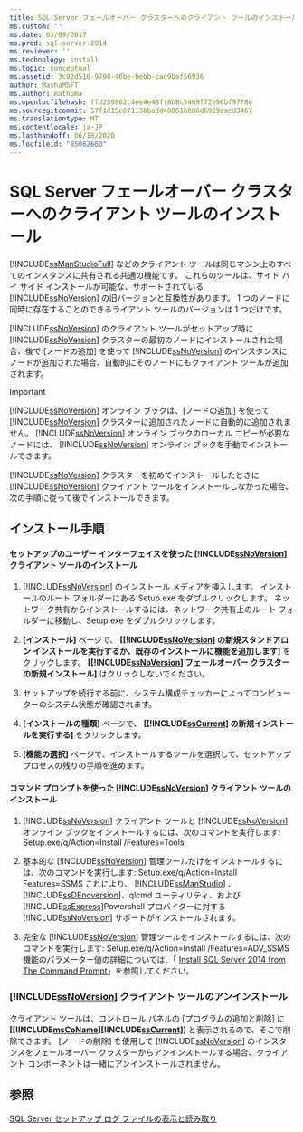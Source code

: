 ```yaml
---
title: SQL Server フェールオーバー クラスターへのクライアント ツールのインストール | Microsoft Docs
ms.custom: ''
ms.date: 03/09/2017
ms.prod: sql-server-2014
ms.reviewer: ''
ms.technology: install
ms.topic: conceptual
ms.assetid: 3c82d510-9798-46be-bebb-cac9bef56936
author: MashaMSFT
ms.author: mathoma
ms.openlocfilehash: ffd259662c4ee4e48ff6b8c5469f72e96bf9778e
ms.sourcegitcommit: 57f1d15c67113bbadd40861b886d6929aacd3467
ms.translationtype: MT
ms.contentlocale: ja-JP
ms.lasthandoff: 06/18/2020
ms.locfileid: "85062680"
---
```

# <a name="install-client-tools-on-a-sql-server-failover-cluster"></a>SQL Server フェールオーバー クラスターへのクライアント ツールのインストール
  [!INCLUDE[ssManStudioFull](../../../includes/ssmanstudiofull-md.md)] などのクライアント ツールは同じマシン上のすべてのインスタンスに共有される共通の機能です。 これらのツールは、サイド バイ サイド インストールが可能な、サポートされている [!INCLUDE[ssNoVersion](../../../includes/ssnoversion-md.md)] の旧バージョンと互換性があります。 1 つのノードに同時に存在することのできるライアント ツールのバージョンは 1 つだけです。  
  
 [!INCLUDE[ssNoVersion](../../../includes/ssnoversion-md.md)] のクライアント ツールがセットアップ時に [!INCLUDE[ssNoVersion](../../../includes/ssnoversion-md.md)] クラスターの最初のノードにインストールされた場合、後で [ノードの追加] を使って [!INCLUDE[ssNoVersion](../../../includes/ssnoversion-md.md)] のインスタンスにノードが追加された場合、自動的にそのノードにもクライアント ツールが追加されます。  
  
> [!IMPORTANT]  
>  [!INCLUDE[ssNoVersion](../../../includes/ssnoversion-md.md)] オンライン ブックは、[ノードの追加] を使って [!INCLUDE[ssNoVersion](../../../includes/ssnoversion-md.md)] クラスターに追加されたノードに自動的に追加されません。 [!INCLUDE[ssNoVersion](../../../includes/ssnoversion-md.md)] オンライン ブックのローカル コピーが必要なノードには、 [!INCLUDE[ssNoVersion](../../../includes/ssnoversion-md.md)] オンライン ブックを手動でインストールできます。  
  
 [!INCLUDE[ssNoVersion](../../../includes/ssnoversion-md.md)] クラスターを初めてインストールしたときに [!INCLUDE[ssNoVersion](../../../includes/ssnoversion-md.md)] クライアント ツールをインストールしなかった場合、次の手順に従って後でインストールできます。  
  
## <a name="installation-procedures"></a>インストール手順  
  
#### <a name="installing-ssnoversion-client-tools-using-the-setup-user-interface"></a>セットアップのユーザー インターフェイスを使った [!INCLUDE[ssNoVersion](../../../includes/ssnoversion-md.md)] クライアント ツールのインストール  
  
1.  [!INCLUDE[ssNoVersion](../../../includes/ssnoversion-md.md)] のインストール メディアを挿入します。 インストールのルート フォルダーにある Setup.exe をダブルクリックします。 ネットワーク共有からインストールするには、ネットワーク共有上のルート フォルダーに移動し、Setup.exe をダブルクリックします。  
  
2.  **[インストール]** ページで、 **[[!INCLUDE[ssNoVersion](../../../includes/ssnoversion-md.md)] の新規スタンドアロン インストールを実行するか、既存のインストールに機能を追加します]** をクリックします。 **[[!INCLUDE[ssNoVersion](../../../includes/ssnoversion-md.md)] フェールオーバー クラスターの新規インストール]** はクリックしないでください。  
  
3.  セットアップを続行する前に、システム構成チェッカーによってコンピューターのシステム状態が確認されます。  
  
4.  **[インストールの種類]** ページで、 **[[!INCLUDE[ssCurrent](../../../includes/sscurrent-md.md)] の新規インストールを実行する]** をクリックします。  
  
5.  **[機能の選択]** ページで、インストールするツールを選択して、セットアップ プロセスの残りの手順を進めます。  
  
#### <a name="installing-ssnoversion-client-tools-at-the-command-prompt"></a>コマンド プロンプトを使った [!INCLUDE[ssNoVersion](../../../includes/ssnoversion-md.md)] クライアント ツールのインストール  
  
1.  [!INCLUDE[ssNoVersion](../../../includes/ssnoversion-md.md)] クライアント ツールと [!INCLUDE[ssNoVersion](../../../includes/ssnoversion-md.md)] オンライン ブックをインストールするには、次のコマンドを実行します: Setup.exe/q/Action=Install /Features=Tools  
  
2.  基本的な [!INCLUDE[ssNoVersion](../../../includes/ssnoversion-md.md)] 管理ツールだけをインストールするには、次のコマンドを実行します: Setup.exe/q/Action=Install Features=SSMS これにより、 [!INCLUDE[ssManStudio](../../../includes/ssmanstudio-md.md)] 、 [!INCLUDE[ssDEnoversion](../../../includes/ssdenoversion-md.md)]、qlcmd ユーティリティ、および [!INCLUDE[ssExpress](../../../includes/ssexpress-md.md)]Powershell プロバイダーに対する [!INCLUDE[ssNoVersion](../../../includes/ssnoversion-md.md)] サポートがインストールされます。  
  
3.  完全な [!INCLUDE[ssNoVersion](../../../includes/ssnoversion-md.md)] 管理ツールをインストールするには、次のコマンドを実行します: Setup.exe/q/Action=Install /Features=ADV_SSMS 機能のパラメーター値の詳細については、「 [Install SQL Server 2014 from The Command Prompt](../../../database-engine/install-windows/install-sql-server-from-the-command-prompt.md)」を参照してください。  
  
### <a name="uninstalling-ssnoversion-client-tools"></a>[!INCLUDE[ssNoVersion](../../../includes/ssnoversion-md.md)] クライアント ツールのアンインストール  
 クライアント ツールは、コントロール パネルの [プログラムの追加と削除] に **[[!INCLUDE[msCoName](../../../includes/msconame-md.md)][!INCLUDE[ssCurrent](../../../includes/sscurrent-md.md)]]** と表示されるので、そこで削除できます。 [ノードの削除] を使用して [!INCLUDE[ssNoVersion](../../../includes/ssnoversion-md.md)] のインスタンスをフェールオーバー クラスターからアンインストールする場合、クライアント コンポーネントは一緒にアンインストールされません。  
  
## <a name="see-also"></a>参照  
 [SQL Server セットアップ ログ ファイルの表示と読み取り](../../../database-engine/install-windows/view-and-read-sql-server-setup-log-files.md)  
  
  
